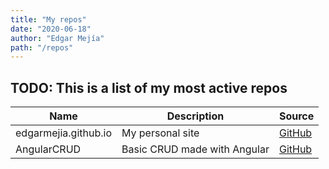 ```yaml
---
title: "My repos"
date: "2020-06-18"
author: "Edgar Mejía"
path: "/repos"
---
```



## TODO: This is a list of my most active repos

| Name | Description | Source |
| --- | --- | --- |
| edgarmejia.github.io | My personal site | [GitHub](https://www.github.com/edgarmejia/edgarmejia.github.com) |
| AngularCRUD | Basic CRUD made with Angular | [GitHub](https://www.github.com/edgarmejia/AngularCRUD) |
